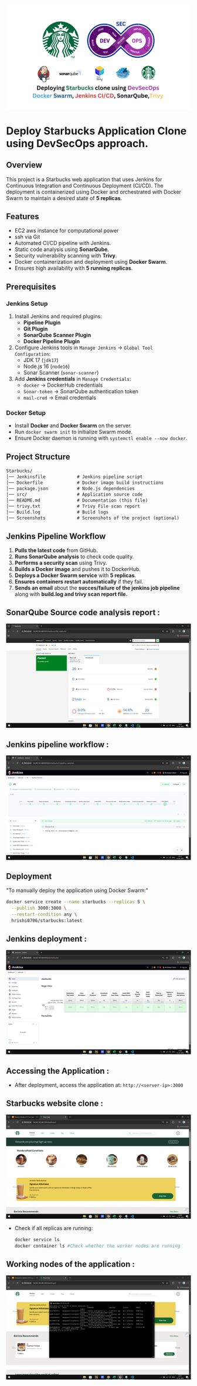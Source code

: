 ![Starbucks Clone Deployment](https://github.com/Omeganeel/Starbucks/blob/main/starbucks.png)
# Deploy Starbucks Application Clone using DevSecOps approach.


## Overview
This project is a Starbucks web application that uses Jenkins for Continuous Integration and Continuous Deployment (CI/CD). The deployment is containerized using Docker and orchestrated with Docker Swarm to maintain a desired state of **5 replicas**.

## Features
- EC2 aws instance for computational power
- ssh via Git 
- Automated CI/CD pipeline with Jenkins.
- Static code analysis using **SonarQube**.
- Security vulnerability scanning with **Trivy**.
- Docker containerization and deployment using **Docker Swarm**.
- Ensures high availability with **5 running replicas**.


## Prerequisites
### Jenkins Setup
1. Install Jenkins and required plugins:
   - **Pipeline Plugin**
   - **Git Plugin**
   - **SonarQube Scanner Plugin**
   - **Docker Pipeline Plugin**
2. Configure Jenkins tools in `Manage Jenkins` → `Global Tool Configuration`:
   - JDK 17 (`jdk17`)
   - Node.js 16 (`node16`)
   - Sonar Scanner (`sonar-scanner`)
3. Add **Jenkins credentials** in `Manage Credentials`:
   - `docker` → DockerHub credentials
   - `Sonar-token` → SonarQube authentication token
   - `mail-cred` → Email credentials


### Docker Setup
- Install **Docker** and **Docker Swarm** on the server.
- Run `docker swarm init` to initialize Swarm mode.
- Ensure Docker daemon is running with `systemctl enable --now docker`.


## Project Structure
```
Starbucks/
│── Jenkinsfile            # Jenkins pipeline script
│── Dockerfile             # Docker image build instructions
│── package.json           # Node.js dependencies
│── src/                   # Application source code
│── README.md              # Documentation (this file)
│── trivy.txt              # Trivy File scan report
│── Build.log              # Build logs 
│── Screenshots            # Screenshots of the project (optional)
```


## Jenkins Pipeline Workflow

1. **Pulls the latest code** from GitHub.
2. **Runs SonarQube analysis** to check code quality.
3. **Performs a security scan** using Trivy.
4. **Builds a Docker image** and pushes it to DockerHub.
5. **Deploys a Docker Swarm service** with **5 replicas**.
6. **Ensures containers restart automatically** if they fail.
7. **Sends an email** about the **succes/failure  of the jenkins job pipeline** along with **build.log and trivy scan report file.**

## SonarQube Source code analysis report :
![SonarQube Source code analysis report](https://github.com/Omeganeel/Starbucks/blob/main/sc%20SonarQube%20analysis.png)

## Jenkins pipeline workflow :
![Jenkins pipeline workflow](https://github.com/Omeganeel/Starbucks/blob/main/Jenkins%20pipeline.png)

## Deployment
"To manually deploy the application using Docker Swarm:"
```sh
docker service create --name starbucks --replicas 5 \
  --publish 3000:3000 \
  --restart-condition any \
  hrishi0706/starbucks:latest
```

## Jenkins deployment :
![Jenkins deployment](https://github.com/Omeganeel/Starbucks/blob/main/sc%20Jenkins%20deployment.png)

## Accessing the Application :
- After deployment, access the application at: `http://<server-ip>:3000`

## Starbucks website clone :
![Starbucks website clone](https://github.com/Omeganeel/Starbucks/blob/main/sc%20starbucks%20web%20clone.png)


- Check if all replicas are running:
  ```sh
  docker service ls
  docker container ls #Check whether the worker nodes are running
  ```
## Working nodes of the application :
![Working nodes of the application](https://github.com/Omeganeel/Starbucks/blob/main/sc%20working%20node%20of%20app.png)

